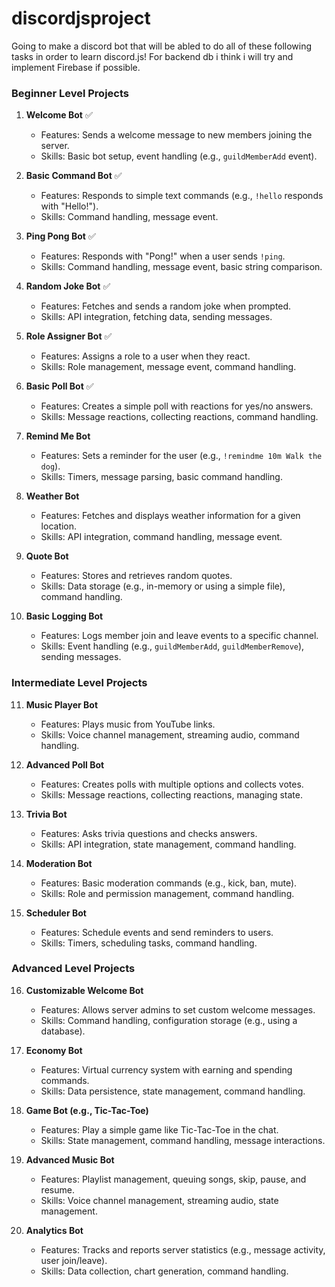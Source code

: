 # discordjsproject

Going to make a discord bot that will be abled to do all of these following tasks in order to learn discord.js!
For backend db i think i will try and implement Firebase if possible.

### Beginner Level Projects

1. **Welcome Bot** ✅
   - Features: Sends a welcome message to new members joining the server.
   - Skills: Basic bot setup, event handling (e.g., `guildMemberAdd` event).

2. **Basic Command Bot** ✅
   - Features: Responds to simple text commands (e.g., `!hello` responds with "Hello!").
   - Skills: Command handling, message event.

3. **Ping Pong Bot** ✅
   - Features: Responds with "Pong!" when a user sends `!ping`.
   - Skills: Command handling, message event, basic string comparison.

4. **Random Joke Bot** ✅
   - Features: Fetches and sends a random joke when prompted.
   - Skills: API integration, fetching data, sending messages.

5. **Role Assigner Bot** ✅
   - Features: Assigns a role to a user when they react.
   - Skills: Role management, message event, command handling.

6. **Basic Poll Bot** ✅
   - Features: Creates a simple poll with reactions for yes/no answers.
   - Skills: Message reactions, collecting reactions, command handling.

7. **Remind Me Bot**
   - Features: Sets a reminder for the user (e.g., `!remindme 10m Walk the dog`).
   - Skills: Timers, message parsing, basic command handling.

8. **Weather Bot**
   - Features: Fetches and displays weather information for a given location.
   - Skills: API integration, command handling, message event.

9. **Quote Bot**
   - Features: Stores and retrieves random quotes.
   - Skills: Data storage (e.g., in-memory or using a simple file), command handling.

10. **Basic Logging Bot**
    - Features: Logs member join and leave events to a specific channel.
    - Skills: Event handling (e.g., `guildMemberAdd`, `guildMemberRemove`), sending messages.

### Intermediate Level Projects

11. **Music Player Bot**
    - Features: Plays music from YouTube links.
    - Skills: Voice channel management, streaming audio, command handling.

12. **Advanced Poll Bot**
    - Features: Creates polls with multiple options and collects votes.
    - Skills: Message reactions, collecting reactions, managing state.

13. **Trivia Bot**
    - Features: Asks trivia questions and checks answers.
    - Skills: API integration, state management, command handling.

14. **Moderation Bot**
    - Features: Basic moderation commands (e.g., kick, ban, mute).
    - Skills: Role and permission management, command handling.

15. **Scheduler Bot**
    - Features: Schedule events and send reminders to users.
    - Skills: Timers, scheduling tasks, command handling.

### Advanced Level Projects

16. **Customizable Welcome Bot**
    - Features: Allows server admins to set custom welcome messages.
    - Skills: Command handling, configuration storage (e.g., using a database).

17. **Economy Bot**
    - Features: Virtual currency system with earning and spending commands.
    - Skills: Data persistence, state management, command handling.

18. **Game Bot (e.g., Tic-Tac-Toe)**
    - Features: Play a simple game like Tic-Tac-Toe in the chat.
    - Skills: State management, command handling, message interactions.

19. **Advanced Music Bot**
    - Features: Playlist management, queuing songs, skip, pause, and resume.
    - Skills: Voice channel management, streaming audio, state management.

20. **Analytics Bot**
    - Features: Tracks and reports server statistics (e.g., message activity, user join/leave).
    - Skills: Data collection, chart generation, command handling.